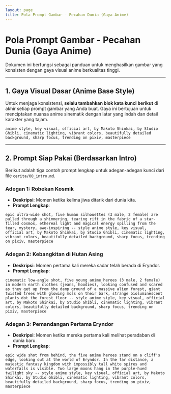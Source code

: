 ```yaml
---
layout: page
title: Pola Prompt Gambar - Pecahan Dunia (Gaya Anime)
---
```

# Pola Prompt Gambar - Pecahan Dunia (Gaya Anime)

Dokumen ini berfungsi sebagai panduan untuk menghasilkan gambar yang konsisten dengan gaya visual anime berkualitas tinggi.

---

## 1. Gaya Visual Dasar (Anime Base Style)

Untuk menjaga konsistensi, **selalu tambahkan blok kata kunci berikut** di akhir setiap prompt gambar yang Anda buat. Gaya ini bertujuan untuk menciptakan nuansa anime sinematik dengan latar yang indah dan detail karakter yang tajam.

```
anime style, key visual, official art, by Makoto Shinkai, by Studio Ghibli, cinematic lighting, vibrant colors, beautifully detailed background, sharp focus, trending on pixiv, masterpiece
```

---

## 2. Prompt Siap Pakai (Berdasarkan Intro)

Berikut adalah tiga contoh prompt lengkap untuk adegan-adegan kunci dari file `cerita/00_intro.md`.

### Adegan 1: Robekan Kosmik

*   **Deskripsi**: Momen ketika kelima jiwa ditarik dari dunia kita.
*   **Prompt Lengkap**:

```
epic ultra-wide shot, five human silhouettes (3 male, 2 female) are pulled through a shimmering, tearing rift in the fabric of a star-filled cosmos, ethereal light and magical energy spilling from the tear, mystery, awe-inspiring -- style anime style, key visual, official art, by Makoto Shinkai, by Studio Ghibli, cinematic lighting, vibrant colors, beautifully detailed background, sharp focus, trending on pixiv, masterpiece
```

### Adegan 2: Kebangkitan di Hutan Asing

*   **Deskripsi**: Momen pertama kali mereka sadar telah berada di Eryndor.
*   **Prompt Lengkap**:

```
cinematic low-angle shot, five young anime heroes (3 male, 2 female) in modern earth clothes (jeans, hoodies), looking confused and scared as they get up from the damp ground of a massive alien forest, giant twisted trees with glowing moss on their bark, strange bioluminescent plants dot the forest floor -- style anime style, key visual, official art, by Makoto Shinkai, by Studio Ghibli, cinematic lighting, vibrant colors, beautifully detailed background, sharp focus, trending on pixiv, masterpiece
```

### Adegan 3: Pemandangan Pertama Eryndor

*   **Deskripsi**: Momen ketika mereka pertama kali melihat peradaban di dunia baru.
*   **Prompt Lengkap**:

```
epic wide shot from behind, the five anime heroes stand on a cliff's edge, looking out at the world of Eryndor. In the far distance, a majestic fantasy kingdom with impossibly tall white spires and waterfalls is visible. Two large moons hang in the purple-hued twilight sky -- style anime style, key visual, official art, by Makoto Shinkai, by Studio Ghibli, cinematic lighting, vibrant colors, beautifully detailed background, sharp focus, trending on pixiv, masterpiece
```